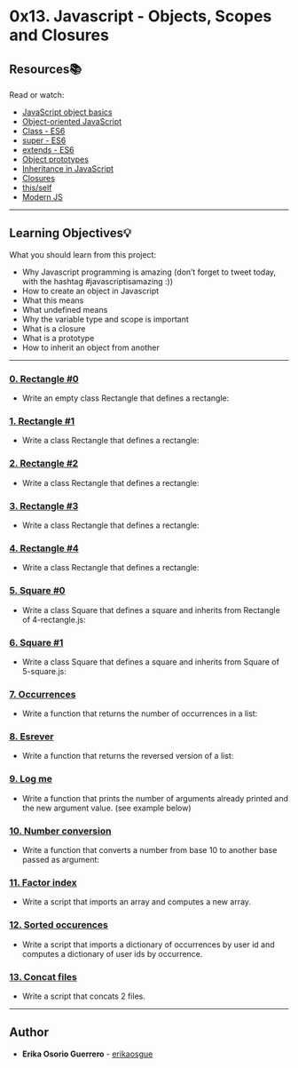 # 0x13. Javascript - Objects, Scopes and Closures

## Resources:books:
Read or watch:
* [JavaScript object basics](https://intranet.hbtn.io/rltoken/OJ4pU6uHwfCrAclbZsk_Hg)
* [Object-oriented JavaScript](https://intranet.hbtn.io/rltoken/Uqv-UMsBUpHWQZXBf5fn0g)
* [Class - ES6](https://intranet.hbtn.io/rltoken/zMWxOmGWEsOCldCKeDswCA)
* [super - ES6](https://intranet.hbtn.io/rltoken/DTMKogwFYEgUnpLrNvTcfQ)
* [extends - ES6](https://intranet.hbtn.io/rltoken/fh2JHfNNa-HLnmfSdOo9TA)
* [Object prototypes](https://intranet.hbtn.io/rltoken/lrlwnQMM82RimJJcfLao5w)
* [Inheritance in JavaScript](https://intranet.hbtn.io/rltoken/LDpXxzBrdmmXAHoNrWwLxg)
* [Closures](https://intranet.hbtn.io/rltoken/qDa7F8060Jlhe3DZZitY4A)
* [this/self](https://intranet.hbtn.io/rltoken/ockP7FQKKmTRvfeAHw-XSw)
* [Modern JS](https://intranet.hbtn.io/rltoken/22mdHf9KeFhRQrLP-e1hPw)

---
## Learning Objectives:bulb:
What you should learn from this project:

* Why Javascript programming is amazing (don’t forget to tweet today, with the hashtag #javascriptisamazing :))
* How to create an object in Javascript
* What this means
* What undefined means 
* Why the variable type and scope is important
* What is a closure
* What is a prototype
* How to inherit an object from another

---

### [0. Rectangle #0](./0-rectangle.js)
* Write an empty class Rectangle that defines a rectangle:


### [1. Rectangle #1](./1-rectangle.js)
* Write a class Rectangle that defines a rectangle:


### [2. Rectangle #2](./2-rectangle.js)
* Write a class Rectangle that defines a rectangle:


### [3. Rectangle #3](./3-rectangle.js)
* Write a class Rectangle that defines a rectangle:


### [4. Rectangle #4](./4-rectangle.js)
* Write a class Rectangle that defines a rectangle:


### [5. Square #0](./5-square.js)
* Write a class Square that defines a square and inherits from Rectangle of 4-rectangle.js:


### [6. Square #1](./6-square.js)
* Write a class Square that defines a square and inherits from Square of 5-square.js:


### [7. Occurrences](./7-occurrences.js)
* Write a function that returns the number of occurrences in a list:


### [8. Esrever](./8-esrever.js)
* Write a function that returns the reversed version of a list:


### [9. Log me](./9-logme.js)
* Write a function that prints the number of arguments already printed and the new argument value. (see example below)


### [10. Number conversion](./10-converter.js)
* Write a function that converts a number from base 10 to another base passed as argument:


### [11. Factor index](./100-map.js)
* Write a script that imports an array and computes a new array.


### [12. Sorted occurences](./101-sorted.js)
* Write a script that imports a dictionary of occurrences by user id and computes a dictionary of user ids by occurrence.


### [13. Concat files](./102-concat.js)
* Write a script that concats 2 files.

---

## Author
* **Erika Osorio Guerrero** - [erikaosgue](https://github.com/erikaosgue)